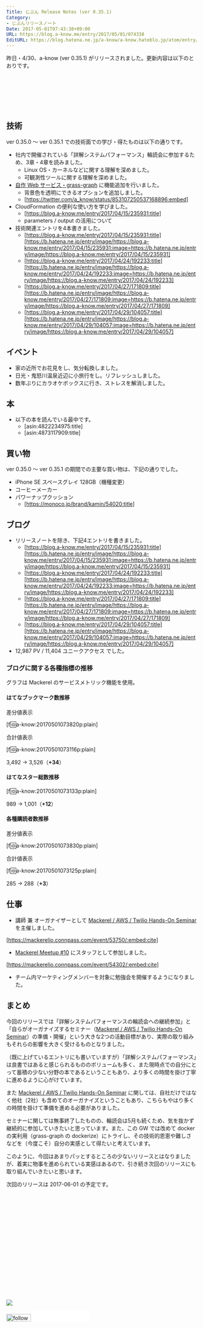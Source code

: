 ```yaml
---
Title: じぶん Release Notes (ver 0.35.1)
Category:
- じぶんリリースノート
Date: 2017-05-01T07:43:38+09:00
URL: https://blog.a-know.me/entry/2017/05/01/074338
EditURL: https://blog.hatena.ne.jp/a-know/a-know.hateblo.jp/atom/entry/10328749687241633194
---
```


昨日・4/30、a-know (ver 0.35.1) がリリースされました。更新内容は以下のとおりです。


<!-- more -->


<script async src="//pagead2.googlesyndication.com/pagead/js/adsbygoogle.js"></script>
<!-- article-top -->
<ins class="adsbygoogle"
     style="display:inline-block;width:728px;height:90px"
     data-ad-client="ca-pub-3463034538369189"
     data-ad-slot="8367620130"></ins>
<script>
(adsbygoogle = window.adsbygoogle || []).push({});
</script>


## 技術
ver 0.35.0 〜 ver 0.35.1 での技術面での学び・得たものは以下の通りです。

* 社内で開催されている「詳解システムパフォーマンス」輪読会に参加するため、3章・4章を読みました。
    * Linux OS・カーネルなどに関する理解を深めました。
    * 可観測性ツールに関する理解を深めました。
* [自作 Web サービス・grass-graph](https://grass-graph.moshimo.works/) に機能追加を行いました。
    * 背景色を透明にできるオプションを追加しました。
    * [https://twitter.com/a_know/status/853107250537168896:embed]
* CloudFormation の便利な使い方を学びました。
    * [https://blog.a-know.me/entry/2017/04/15/235931:title]
    * parameters / output の活用について
* 技術関連エントリを4本書きました。
    * [https://blog.a-know.me/entry/2017/04/15/235931:title][https://b.hatena.ne.jp/entry/image/https://blog.a-know.me/entry/2017/04/15/235931:image=https://b.hatena.ne.jp/entry/image/https://blog.a-know.me/entry/2017/04/15/235931]
    * [https://blog.a-know.me/entry/2017/04/24/192233:title][https://b.hatena.ne.jp/entry/image/https://blog.a-know.me/entry/2017/04/24/192233:image=https://b.hatena.ne.jp/entry/image/https://blog.a-know.me/entry/2017/04/24/192233]
    * [https://blog.a-know.me/entry/2017/04/27/171809:title][https://b.hatena.ne.jp/entry/image/https://blog.a-know.me/entry/2017/04/27/171809:image=https://b.hatena.ne.jp/entry/image/https://blog.a-know.me/entry/2017/04/27/171809]
    * [https://blog.a-know.me/entry/2017/04/29/104057:title][https://b.hatena.ne.jp/entry/image/https://blog.a-know.me/entry/2017/04/29/104057:image=https://b.hatena.ne.jp/entry/image/https://blog.a-know.me/entry/2017/04/29/104057]




## イベント
* 家の近所でお花見をし、気分転換しました。
* 日光・鬼怒川温泉近辺に小旅行をし。リフレッシュしました。
* 数年ぶりにカラオケボックスに行き、ストレスを解消しました。


## 本
* 以下の本を読んでいる最中です。
    * [asin:4822234975:title]
    * [asin:4873117909:title]




## 買い物
ver 0.35.0 〜 ver 0.35.1 の期間での主要な買い物は、下記の通りでした。

* iPhone SE スペースグレイ 128GB（機種変更）
* コーヒーメーカー
* パワーナップクッション
    * [https://monoco.jp/brand/kamin/54020:title]




## ブログ
* リリースノートを除き、下記4エントリを書きました。
    * [https://blog.a-know.me/entry/2017/04/15/235931:title][https://b.hatena.ne.jp/entry/image/https://blog.a-know.me/entry/2017/04/15/235931:image=https://b.hatena.ne.jp/entry/image/https://blog.a-know.me/entry/2017/04/15/235931]
    * [https://blog.a-know.me/entry/2017/04/24/192233:title][https://b.hatena.ne.jp/entry/image/https://blog.a-know.me/entry/2017/04/24/192233:image=https://b.hatena.ne.jp/entry/image/https://blog.a-know.me/entry/2017/04/24/192233]
    * [https://blog.a-know.me/entry/2017/04/27/171809:title][https://b.hatena.ne.jp/entry/image/https://blog.a-know.me/entry/2017/04/27/171809:image=https://b.hatena.ne.jp/entry/image/https://blog.a-know.me/entry/2017/04/27/171809]
    * [https://blog.a-know.me/entry/2017/04/29/104057:title][https://b.hatena.ne.jp/entry/image/https://blog.a-know.me/entry/2017/04/29/104057:image=https://b.hatena.ne.jp/entry/image/https://blog.a-know.me/entry/2017/04/29/104057]
*  12,987 PV / 11,404 ユニークアクセス でした。


### ブログに関する各種指標の推移

グラフは Mackerel のサービスメトリック機能を使用。

#### はてなブックマーク数推移

差分値表示

[f:id:a-know:20170501073820p:plain]

合計値表示

[f:id:a-know:20170501073116p:plain]

3,492 → 3,526（<b>+34</b>）


#### はてなスター総数推移

[f:id:a-know:20170501073133p:plain]

989 → 1,001（<b>+12</b>）


#### 各種購読者数推移

差分値表示

[f:id:a-know:20170501073830p:plain]

合計値表示

[f:id:a-know:20170501073125p:plain]

285 → 288（<b>+3</b>）


## 仕事
* 講師 兼 オーガナイザーとして [Mackerel / AWS / Twilio Hands-On Seminar](https://mackerelio.connpass.com/event/53750/) を主催しました。

[https://mackerelio.connpass.com/event/53750/:embed:cite]


* [Mackerel Meetup #10](https://mackerelio.connpass.com/event/54302/) にスタッフとして参加しました。


[https://mackerelio.connpass.com/event/54302/:embed:cite]



* チーム内マーケティングメンバーを対象に勉強会を開催するようになりました。


## まとめ

今回のリリースでは「詳解システムパフォーマンスの輪読会への継続参加」と「自らがオーガナイズするセミナー（[Mackerel / AWS / Twilio Hands-On Seminar](https://mackerelio.connpass.com/event/53750/)）の準備・開催」という大きな2つの活動目標があり、実際の取り組みもそれらの影響を大きく受けるものとなりました。


（既に上げているエントリにも書いていますが）「詳解システムパフォーマンス」は良書ではあると感じられるもののボリュームも多く、また現時点での自分にとって蓄積の少ない分野の本であるということもあり、より多くの時間を掛け丁寧に進めるように心がけています。


また [Mackerel / AWS / Twilio Hands-On Seminar](https://mackerelio.connpass.com/event/53750/) に関しては、自社だけではなく他社（2社）も含めてのオーガナイズということもあり、こちらもやはり多くの時間を掛けて準備を進める必要がありました。


セミナーに関しては無事終了したものの、輪読会は5月も続くため、気を抜かず継続的に参加していきたいと思っています。また、この GW では改めて docker の実利用（grass-graph の dockerize）にトライし、その技術的恩恵や難しさなどを（今度こそ）自分の実感として得たいと考えています。


このように、今回はあまりパッとするところの少ないリリースとはなりましたが、着実に物事を進められている実感はあるので、引き続き次回のリリースにも取り組んでいきたいと思います。


次回のリリースは 2017-06-01 の予定です。


<div>
<br>
<script async src="//pagead2.googlesyndication.com/pagead/js/adsbygoogle.js"></script>
<!-- article-bottom2 -->
<ins class="adsbygoogle"
     style="display:inline-block;width:300px;height:250px"
     data-ad-client="ca-pub-3463034538369189"
     data-ad-slot="5274552934"></ins>
<script>
(adsbygoogle = window.adsbygoogle || []).push({});
</script>

<a href="http://bit.ly/pixe-la" target='blank' rel="nofollow"><img src="https://cdn-ak.f.st-hatena.com/images/fotolife/a/a-know/20170405/20170405220342.png"></a>
<br>
</div>

<div>
<a href='http://cloud.feedly.com/#subscription%2Ffeed%2Fhttp%3A%2F%2Fblog.a-know.me%2Ffeed'  target='blank'><img id='feedlyFollow' src='//s3.feedly.com/img/follows/feedly-follow-rectangle-volume-small_2x.png' alt='follow us in feedly' width='65' height='20'></a>



<iframe src="//blog.hatena.ne.jp/a-know/a-know.hateblo.jp/subscribe/iframe" allowtransparency="true" frameborder="0" scrolling="no" width="150" height="28"></iframe>
</div>


<script src="https://moshi-moshi.moshimo.works/moshimoshi/a_know_blog/2017-05-01-074338?title=%E3%81%98%E3%81%B6%E3%82%93%20Release%20Notes%20(ver%200.35.1)"></script>
